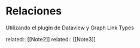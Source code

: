 
# Relaciones

Utilizando el plugin de Dataview y Graph Link Types

related:: [[Note2]]
related:: [[Note3]]
